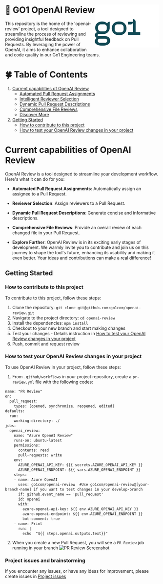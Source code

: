 <h1>
  🌟 GO1 OpenAI Review 
  <img src="./media/go1logo.png" alt="GO1Logo" align="right">
</h1>
This repository is the home of the 'openai-review' project, a tool designed to streamline the process of reviewing and providing insightful feedback on Pull Requests. By leveraging the power of OpenAI, it aims to enhance collaboration and code quality in our Go1 Engineering teams.


# 🍀 Table of Contents
1. [Current capabilities of OpenAI Review](#current-capabilities-of-openai-review)
   - [Automated Pull Request Assignments](#automated-pull-request-assignments)
   - [Intelligent Reviewer Selection](#intelligent-reviewer-selection)
   - [Dynamic Pull Request Descriptions](#dynamic-pull-request-descriptions)
   - [Comprehensive File Reviews](#comprehensive-file-reviews)
   - [Discover More](#discover-more)
2. [Getting Started](#getting-started)
   - [How to contribute to this project](#how-to-contribute-to-this-project)
   - [How to test your OpenAI Review changes in your project](#how-to-test-your-openai-review-changes-in-your-project)


# Current capabilities of OpenAI Review
OpenAI Review is a tool designed to streamline your development workflow. Here's what it can do for you:
- **Automated Pull Request Assignments**: Automatically assign an assignee to a Pull Request.

- **Reviewer Selection**: Assign reviewers to a Pull Request.

- **Dynamic Pull Request Descriptions**: Generate concise and informative descriptions.

- **Comprehensive File Reviews**: Provide an overall review of each changed file in your Pull Request.

- **Explore Further**: OpenAI Review is in its exciting early stages of development. We warmly invite you to contribute and join us on this journey to shape the tool's future, enhancing its usability and making it even better. Your ideas and contributions can make a real difference!

## Getting Started
### How to contribute to this project
To contribute to this project, follow these steps:

1. Clone the repository: `git clone git@github.com:go1com/openai-review.git`
2. Navigate to the project directory: `cd openai-review`
3. Install the dependencies: `npm install`
4. Checkout to your new branch and start making changes
5. Test your changes - Details instruction in [How to test your OpenAI Review changes in your project](#how-to-test-your-openai-review-changes-in-your-project)
6. Push, commit and request review

### How to test your OpenAI Review changes in your project
To use OpenAI Review in your project, follow these steps:

1. From `.github/workflows` in your project repository, create a `pr-review.yml` file with the following codes:

```
name: "PR Review"
on:
  pull_request:
    types: [opened, synchronize, reopened, edited]
defaults:
  run:
    working-directory: ./
jobs:
  openai_review:
    name: "Azure OpenAI Review"
    runs-on: ubuntu-latest
    permissions:
      contents: read
      pull-requests: write
    env:
      AZURE_OPENAI_API_KEY: ${{ secrets.AZURE_OPENAI_API_KEY }}
      AZURE_OPENAI_ENDPOINT: ${{ vars.AZURE_OPENAI_ENDPOINT }}
    steps:
    - name: Azure OpenAI
      uses: go1com/openai-review  #Use go1com/openai-review@[your-branch-name] if you want to test changes in your develop-branch
      if: github.event_name == 'pull_request'
      id: openai
      with:
        azure-openai-api-key: ${{ env.AZURE_OPENAI_API_KEY }}
        azure-openai-endpoint: ${{ env.AZURE_OPENAI_ENDPOINT }}
        bot-comment: true
    - name: Print
      run: |
        echo  "${{ steps.openai.outputs.text}}"
```
2. When you create a new Pull Request, you will see a `PR Review` job running in your branch
![PR Review Screenshot](<./media/Screenshot 2024-05-07 at 8.52.09 AM.png>)

### Project issues and brainstorming
If you encounter any issues, or have any ideas for improvement, please create issues in [Project issues](https://github.com/go1com/openai-review/issues)

